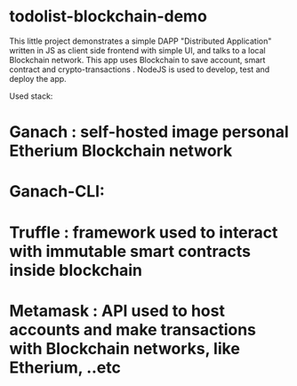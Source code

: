 # todolist-blockchain-demo

This little project demonstrates a simple DAPP "Distributed Application" written in JS as client side frontend with simple
UI, and talks to a local Blockchain network. This app uses Blockchain to save account, smart contract and crypto-transactions
. NodeJS is used to develop, test and deploy the app.

Used stack:
# Ganach : self-hosted image personal Etherium Blockchain network
# Ganach-CLI:
# Truffle : framework used to interact with immutable smart contracts inside blockchain
# Metamask : API used to host accounts and make transactions with Blockchain networks, like Etherium, ..etc
